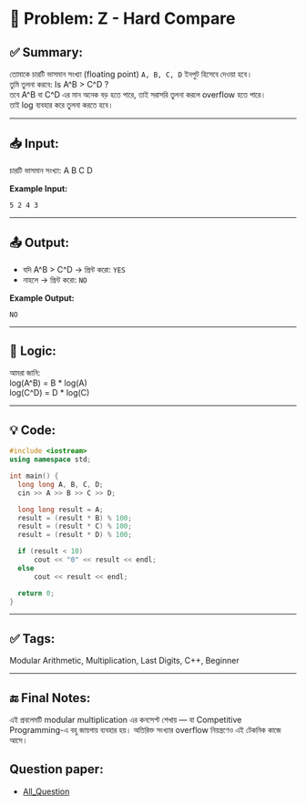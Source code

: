 # 🧩 Problem: Z - Hard Compare

## ✅ Summary:
তোমাকে চারটি ভাসমান সংখ্যা (floating point) `A, B, C, D` ইনপুট হিসেবে দেওয়া হবে।  
তুমি তুলনা করবে: Is A^B > C^D ?<br>
তবে A^B বা C^D এর মান অনেক বড় হতে পারে, তাই সরাসরি তুলনা করলে overflow হতে পারে।  
তাই log ব্যবহার করে তুলনা করতে হবে।

---

## 📥 Input:
চারটি ভাসমান সংখ্যা: A B C D

**Example Input:**

```
5 2 4 3
```
---
## 📤 Output:
- যদি A^B > C^D → প্রিন্ট করো: `YES`
- নাহলে → প্রিন্ট করো: `NO`

**Example Output:**
```
NO
```
---

## 🧠 Logic:
আমরা জানি: 
<br>log(A^B) = B * log(A)
<br>log(C^D) = D * log(C)

---

## 💡 Code:
```cpp
#include <iostream>
using namespace std;

int main() {
  long long A, B, C, D;
  cin >> A >> B >> C >> D;

  long long result = A;
  result = (result * B) % 100;
  result = (result * C) % 100;
  result = (result * D) % 100;

  if (result < 10)
      cout << "0" << result << endl;
  else
      cout << result << endl;

  return 0;
}

```

---

## ✅ Tags:
Modular Arithmetic, Multiplication, Last Digits, C++, Beginner

---

## 🔚 Final Notes:
এই প্রবলেমটি modular multiplication এর কনসেপ্ট শেখায় — যা Competitive Programming-এ বহু জায়গায় ব্যবহার হয়।
অতিরিক্ত সংখ্যার overflow নিয়ন্ত্রণেও এই টেকনিক কাজে আসে।

## Question paper:
- [All_Question](../Question%20Paper/All_Question.pdf)

